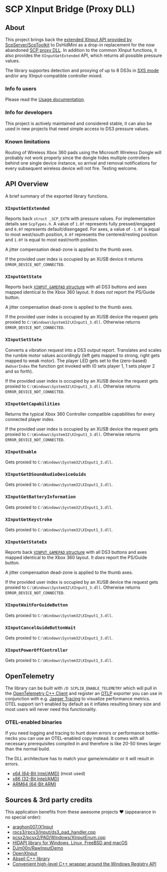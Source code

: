 # SCP XInput Bridge (Proxy DLL)

## About

This project brings back the [extended XInput API provided by ScpServer/ScpToolkit](https://github.com/nefarius/ScpToolkit/tree/master/ScpXInputBridge) to DsHidMini as a drop-in replacement for the now abandoned [SCP proxy DLL](https://github.com/nefarius/ScpToolkit/tree/9f4076ad6912002687d1824494258607d859c67e/XInput_Scp). In addition to the common XInput functions, it also provides the `XInputGetExtended` API, which returns all possible pressure values.

The library supportes detection and proxying of up to 8 DS3s in [SXS mode](https://docs.nefarius.at/projects/DsHidMini/HID-Device-Modes-Explained/#sxs) and/or any XInput-compatible controller mixed.

### Info fo users

Please read the [Usage documentation](https://docs.nefarius.at/projects/DsHidMini/SCP-XInput-Bridge/).

### Info for developers

This project is actively maintained and considered stable, it can also be used in new projects that need simple access to DS3 pressure values.

### Known limitations

Routing of Wireless Xbox 360 pads using the Microsoft Wireless Dongle will probably not work properly since the dongle hides multiple controllers behind one single device instance, so arrival and removal notifications for every subsequent wireless device will not fire. Testing welcome.

## API Overview

A brief summary of the exported library functions.

### `XInputGetExtended`

Reports back `struct _SCP_EXTN` with pressure values. For implementation details see `ScpTypes.h`. A value of `1.0f` represents fully pressed/engaged and `0.0f` represents default/disengaged. For axes, a value of `-1.0f` is equal to most west/south position, `0.0f` represents the centered/resting position and `1.0f` is equal to most east/north position.

A jitter compensation dead-zone is applied to the thumb axes.

If the provided user index is occupied by an XUSB device it returns `ERROR_DEVICE_NOT_CONNECTED`.

### `XInputGetState`

Reports back [`XINPUT_GAMEPAD` structure](https://docs.microsoft.com/en-us/windows/win32/api/xinput/ns-xinput-xinput_gamepad) with all DS3 buttons and axes mapped identical to the Xbox 360 layout. It does *not* report the PS/Guide button.

A jitter compensation dead-zone is applied to the thumb axes.

If the provided user index is occupied by an XUSB device the request gets proxied to `C:\Windows\System32\XInput1_3.dll`. Otherwise returns `ERROR_DEVICE_NOT_CONNECTED`.

### `XInputSetState`

Converts a vibration request into a DS3 output report. Translates and scales the rumble motor values accordingly (left gets mapped to strong, right gets mapped to weak motor). The player LED gets set to the (zero-based) `dwUserIndex` the function got invoked with (0 sets player 1, 1 sets player 2 and so forth).

If the provided user index is occupied by an XUSB device the request gets proxied to `C:\Windows\System32\XInput1_3.dll`. Otherwise returns `ERROR_DEVICE_NOT_CONNECTED`.

### `XInputGetCapabilities`

Returns the typical Xbox 360 Controller compatible capabilities for every connected player index.

If the provided user index is occupied by an XUSB device the request gets proxied to `C:\Windows\System32\XInput1_3.dll`. Otherwise returns `ERROR_DEVICE_NOT_CONNECTED`.

### `XInputEnable`

Gets proxied to `C:\Windows\System32\XInput1_3.dll`.

### `XInputGetDSoundAudioDeviceGuids`

Gets proxied to `C:\Windows\System32\XInput1_3.dll`.

### `XInputGetBatteryInformation`

Gets proxied to `C:\Windows\System32\XInput1_3.dll`.

### `XInputGetKeystroke`

Gets proxied to `C:\Windows\System32\XInput1_3.dll`.

### `XInputGetStateEx`

Reports back [`XINPUT_GAMEPAD` structure](https://docs.microsoft.com/en-us/windows/win32/api/xinput/ns-xinput-xinput_gamepad) with all DS3 buttons and axes mapped identical to the Xbox 360 layout. It *does* report the PS/Guide button.

A jitter compensation dead-zone is applied to the thumb axes.

If the provided user index is occupied by an XUSB device the request gets proxied to `C:\Windows\System32\XInput1_3.dll`. Otherwise returns `ERROR_DEVICE_NOT_CONNECTED`.

### `XInputWaitForGuideButton`

Gets proxied to `C:\Windows\System32\XInput1_3.dll`.

### `XInputCancelGuideButtonWait`

Gets proxied to `C:\Windows\System32\XInput1_3.dll`.

### `XInputPowerOffController`

Gets proxied to `C:\Windows\System32\XInput1_3.dll`.

## OpenTelemetry

The library can be built with `/D SCPLIB_ENABLE_TELEMETRY` which will pull in the [OpenTelemetry C++ Client](https://github.com/open-telemetry/opentelemetry-cpp) and register an [OTLP](https://opentelemetry.io/docs/specs/otlp/) exporter you can use in conjunction with e.g. [Jaeger Tracing](https://www.jaegertracing.io/) to visualize performance metrics. OTEL support isn't enabled by default as it inflates resulting binary size and most users will never need this functionality.

### OTEL-enabled binaries

If you need logging and tracing to hunt down errors or performance bottle-necks you can use an OTEL-enabled copy instead. It comes with all necessary prerequisites compiled in and therefore is like 20-50 times larger than the normal build.

The DLL architecture has to match your game/emulator or it will result in errors.

- [x64 (64-Bit Intel/AMD)](https://buildbot.nefarius.at/builds/DsHidMini/latest/bin/x64/OTEL/XInput1_3.dll) (most used)
- [x86 (32-Bit Intel/AMD)](https://buildbot.nefarius.at/builds/DsHidMini/latest/bin/x86/OTEL/XInput1_3.dll)
- [ARM64 (64-Bit ARM)](https://buildbot.nefarius.at/builds/DsHidMini/latest/bin/arm64/OTEL/XInput1_3.dll)

## Sources & 3rd party credits

This application benefits from these awesome projects ❤ (appearance in no special order):

- [araghon007/X1nput](https://github.com/araghon007/X1nput)
- [rpcs3/rpcs3/Input/ds3_pad_handler.cpp](https://github.com/RPCS3/rpcs3/blob/5e436984a2b5753ad340d2c97462bf3be6e86237/rpcs3/Input/ds3_pad_handler.cpp)
- [pcsx2/pcsx2/PAD/Windows/XInputEnum.cpp](https://github.com/PCSX2/pcsx2/blob/6f7890b709d5e3f7f5b824781e493455efc92339/pcsx2/PAD/Windows/XInputEnum.cpp)
- [HIDAPI library for Windows, Linux, FreeBSD and macOS](https://github.com/libusb/hidapi)
- [DJm00n/RawInputDemo](https://github.com/DJm00n/RawInputDemo)
- [OpenXInput](https://github.com/Nemirtingas/OpenXinput)
- [Abseil C++ library](https://abseil.io/)
- [Convenient high-level C++ wrapper around the Windows Registry API](https://github.com/GiovanniDicanio/WinReg)

